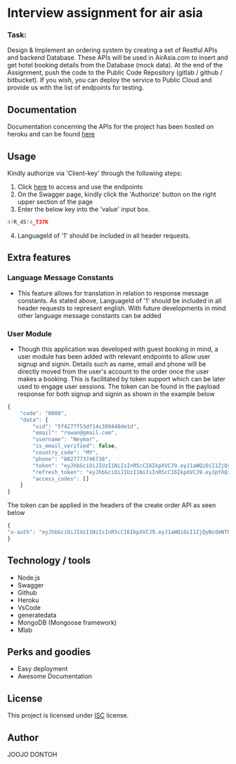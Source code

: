 # Interview assignment for air asia

### Task:
Design &amp; Implement an ordering system by creating a set of Restful APIs and backend Database. These APIs will be used in AirAsia.com to insert and get hotel booking details from the Database (mock data). At the end of the Assignment, push the code to the Public Code Repository (gitlab / github / bitbucket). If you wish, you can deploy the service to Public Cloud and provide us with the list of endpoints for testing.

## Documentation
Documentation concerning the APIs for the project has been hosted on heroku and can be found <a href="https://hotel-room-booking-system.herokuapp.com/api/v1.0/api-docs/#/">here</a> 

## Usage
Kindly authorize via 'Client-key' through the following steps:
1. Click <a href="https://hotel-room-booking-system.herokuapp.com/api/v1.0/api-docs/#/">here</a>  to access and use the endpoints
2. On the Swagger page, kindly click the 'Authorize' button on the right upper section of the page
3. Enter the below key into the 'value' input box.
```javascript
4!R_45!4_T37K
```
4. LanguageId of '1' should be included in all header requests.   

## Extra features
### Language Message Constants
- This feature allows for translation in relation to response message constants. As stated above, LanguageId of '1' should be included in all header requests to represent english. With future developments in mind other language message constants can be added  
### User Module
- Though this application was developed with guest booking in mind, a user module has been added with relevant endpoints to allow user signup and signin. Details such as name, email and phone will be directly moved from the user's account to the order once the user makes a booking. This is facilitated by token support which  can be later used to engage user sessions. 
The token can be found in the payload response for both signup and signin as shown in the example below

```javascript
{
    "code": "0000",
    "data": {
        "uid": "5f4277f53df14c389440de1d",
        "email": "rowan@gmail.com",
        "username": "Neymar",
        "is_email_verified": false,
        "country_code": "MY",
        "phone": "8827773746738",
        "token": "eyJhbGciOiJIUzI1NiIsInR5cCI6IkpXVCJ9.eyJ1aWQiOiI1ZjQyNzdmNTNkZjE0YzM4OTQ0MGRlMWQiLCJfaWQiOiI1ZjQyNzdmNTNkZjE0YzM4OTQ0MGRlMWQiLCJlbWFpbCI6InJvd2FuQGdtYWlsLmNvbSIsInBob25lIjoiODgyNzc3Mzc0NjczOCIsInVzZXJuYW1lIjoiTmV5bWFyIiwiZXhwaXJlZF9hdCI6IjE1OTgyMDc4OTMzOTMyNTkyMDAwMDAwIiwiYWNjZXNzIjoiYXV0aCIsImlhdCI6MTU5ODIwNzg5MywiZXhwIjoxNTk4Mjk0MjkzfQ.kY0CdM9XeQwvnSSuPESpI-zI-Sg6rkqCKHetmapGQTw",
        "refresh_token": "eyJhbGciOiJIUzI1NiIsInR5cCI6IkpXVCJ9.eyJpYXQiOjE1OTgyMDc4OTMsImV4cCI6MTU5ODgxMjY5M30.BC8tJqq3XQQiBNpXu5J1_S3Aa7deqS3Aynjt85B2SC0",
        "access_codes": []
    }
}
```
The token can be applied in the headers of the create order API as seen below
```javascript
{
"x-auth": "eyJhbGciOiJIUzI1NiIsInR5cCI6IkpXVCJ9.eyJ1aWQiOiI1ZjQyNzdmNTNkZjE0YzM4OTQ0MGRlMWQiLCJfaWQiOiI1ZjQyNzdmNTNkZjE0YzM4OTQ0MGRlMWQiLCJlbWFpbCI6InJvd2FuQGdtYWlsLmNvbSIsInBob25lIjoiODgyNzc3Mzc0NjczOCIsInVzZXJuYW1lIjoiTmV5bWFyIiwiZXhwaXJlZF9hdCI6IjE1OTgyMDc4OTMzOTMyNTkyMDAwMDAwIiwiYWNjZXNzIjoiYXV0aCIsImlhdCI6MTU5ODIwNzg5MywiZXhwIjoxNTk4Mjk0MjkzfQ.kY0CdM9XeQwvnSSuPESpI-zI-Sg6rkqCKHetmapGQTw"
}
```
## Technology / tools
- Node.js
- Swagger
- Github
- Heroku
- VsCode
- generatedata
- MongoDB (Mongoose framework)
- Mlab

## Perks and goodies
- Easy deployment
- Awesome Documentation

## License
This project is licensed under [ISC](https://opensource.org/licenses/ISC) license.

## Author
JOOJO DONTOH
